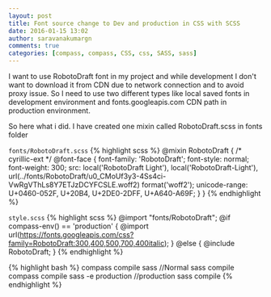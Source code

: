 ```yaml
---
layout: post
title: Font source change to Dev and production in CSS with SCSS
date: 2016-01-15 13:02
author: saravanakumargn
comments: true
categories: [compass, compass, CSS, css, SASS, sass]
---
```


I want to use RobotoDraft font in my project and while development I don't want to download it from CDN due to network connection and to avoid proxy issue. So I need to use two different types like local saved fonts in development environment and fonts.googleapis.com CDN path in production environment.

So here what i did.
I have created one mixin called RobotoDraft.scss in fonts folder

`fonts/RobotoDraft.scss`
{% highlight scss %}
@mixin RobotoDraft {
	/* cyrillic-ext */
	@font-face {
	  font-family: 'RobotoDraft';
	  font-style: normal;
	  font-weight: 300;
	  src: local('RobotoDraft Light'), local('RobotoDraft-Light'), url(../fonts/RobotoDraft/u0_CMoUf3y3-4Ss4ci-VwRgVThLs8Y7ETJzDCYFCSLE.woff2) format('woff2');
	  unicode-range: U+0460-052F, U+20B4, U+2DE0-2DFF, U+A640-A69F;
	}
}
{% endhighlight %}

`style.scss`
{% highlight scss %}
@import "fonts/RobotoDraft";
@if compass-env() == 'production' {
  @import url(https://fonts.googleapis.com/css?family=RobotoDraft:300,400,500,700,400italic);
}
@else {
  @include RobotoDraft;
}
{% endhighlight %}

{% highlight bash %}
compass compile sass		//Normal sass compile
compass compile sass -e production		//production sass compile
{% endhighlight %}